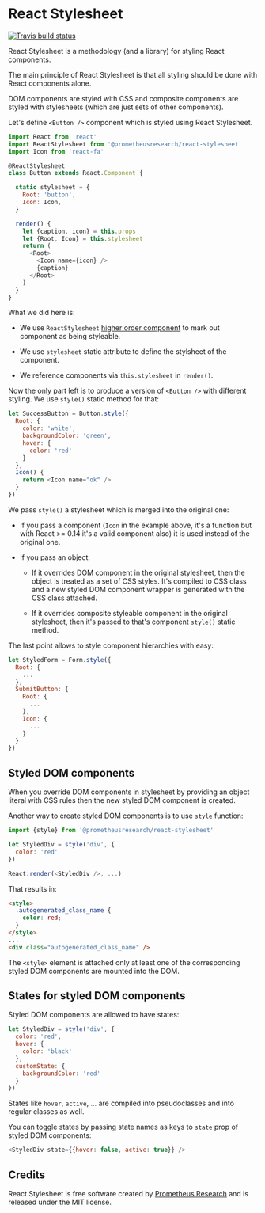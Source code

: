 React Stylesheet
================

[![Travis build status](https://img.shields.io/travis/prometheusresearch/react-stylesheet/master.svg)](https://travis-ci.org/prometheusresearch/react-stylesheet)

React Stylesheet is a methodology (and a library) for styling React components.

The main principle of React Stylesheet is that all styling should be done with
React components alone.

DOM components are styled with CSS and composite components are styled with
stylesheets (which are just sets of other components).

Let's define `<Button />` component which is styled using React Stylesheet.

```javascript
import React from 'react'
import ReactStylesheet from '@prometheusresearch/react-stylesheet'
import Icon from 'react-fa'

@ReactStylesheet
class Button extends React.Component {

  static stylesheet = {
    Root: 'button',
    Icon: Icon,
  }

  render() {
    let {caption, icon} = this.props
    let {Root, Icon} = this.stylesheet
    return (
      <Root>
        <Icon name={icon} />
        {caption}
      </Root>
    )
  }
}
```

What we did here is:

* We use `ReactStylesheet` [higher order component][] to mark out component as
  being styleable.

* We use `stylesheet` static attribute to define the stylsheet of the
  component.

* We reference components via `this.stylesheet` in `render()`.

Now the only part left is to produce a version of `<Button />` with different
styling. We use `style()` static method for that:

```javascript
let SuccessButton = Button.style({
  Root: {
    color: 'white',
    backgroundColor: 'green',
    hover: {
      color: 'red'
    }
  },
  Icon() {
    return <Icon name="ok" />
  }
})
```

We pass `style()` a stylesheet which is merged into the original one:

* If you pass a component (`Icon` in the example above, it's a function but with
  React >= 0.14 it's a valid component also) it is used instead of the original
  one.

* If you pass an object:

  * If it overrides DOM component in the original stylesheet, then the object is
    treated as a set of CSS styles.  It's compiled to CSS class and a new styled
    DOM component wrapper is generated with the CSS class attached.

  * If it overrides composite styleable component in the original stylesheet, then it's
    passed to that's component `style()` static method.

The last point allows to style component hierarchies with easy:

```javascript
let StyledForm = Form.style({
  Root: {
    ...
  },
  SubmitButton: {
    Root: {
      ...
    },
    Icon: {
      ...
    }
  }
})
```

## Styled DOM components

When you override DOM components in stylesheet by providing an object literal
with CSS rules then the new styled DOM component is created.

Another way to create styled DOM components is to use `style` function:

```javascript
import {style} from '@prometheusresearch/react-stylesheet'

let StyledDiv = style('div', {
  color: 'red'
})

React.render(<StyledDiv />, ...)
```

That results in:

```html
<style>
  .autogenerated_class_name {
    color: red;
  }
</style>
...
<div class="autogenerated_class_name" />
```

The `<style>` element is attached only at least one of the corresponding styled
DOM components are mounted into the DOM.

## States for styled DOM components

Styled DOM components are allowed to have states:

```javascript
let StyledDiv = style('div', {
  color: 'red',
  hover: {
    color: 'black'
  },
  customState: {
    backgroundColor: 'red'
  }
})
```

States like `hover`, `active`, ... are compiled into pseudoclasses and into
regular classes as well.

You can toggle states by passing state names as keys to `state` prop of styled
DOM components:

```javascript
<StyledDiv state={{hover: false, active: true}} />
```

## Credits

React Stylesheet is free software created by [Prometheus Research][] and is
released under the MIT license.

[Prometheus Research]: http://prometheusresearch.com
[higher order component]: https://gist.github.com/sebmarkbage/ef0bf1f338a7182b6775
[react-fa]: https://github.com/andreypopp/react-fa
